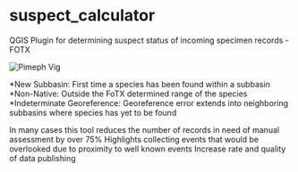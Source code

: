 # suspect_calculator
QGIS Plugin for determining suspect status of incoming specimen records - FOTX

![Pimeph Vig](/Pimeph_Vig.jpg)

*New Subbasin: First time a species has been found within a subbasin
*Non-Native: Outside the FoTX determined range of the species
*Indeterminate Georeference: Georeference error extends into neighboring subbasins where species has yet to be found

In many cases this tool reduces the number of records in need of manual assessment by over 75%
Highlights collecting events that would be overlooked due to proximity to well known events
Increase rate and quality of data publishing	
